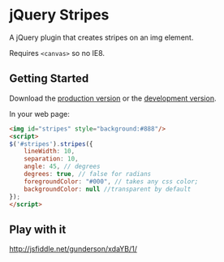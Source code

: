 # jQuery Stripes

A jQuery plugin that creates stripes on an img element.

Requires `<canvas>` so no IE8. 

## Getting Started
Download the [production version][min] or the [development version][max].

[min]: https://raw.github.com/patrickgunderson/jquery.stripes/master/dist/jquery.stripes.min.js
[max]: https://raw.github.com/patrickgunderson/jquery.stripes/master/dist/jquery.stripes.js

In your web page:


```html
<img id="stripes" style="background:#888"/>
<script>
$('#stripes').stripes({
    lineWidth: 10,
    separation: 10,
    angle: 45, // degrees
    degrees: true, // false for radians
    foregroundColor: "#000", // takes any css color;
    backgroundColor: null //transparent by default
});
</script>
```
## Play with it

http://jsfiddle.net/gunderson/xdaYB/1/